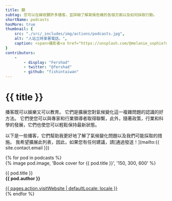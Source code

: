 ```yaml
---
title: 聽
subtag: 您可以在線收聽許多播客，並詳細了解氣候危機的各個方面以及如何採取行動。
shortName: podcasts
hasMore: true
thumbnail: { 
    src: "./src/_includes/img/actions/podcasts.jpg", 
    alt: "人站立時拿著電話。",
    caption: <span>攝影者<a href="https://unsplash.com/@melanie_sophie?utm_source=unsplash&amp;utm_medium=referral&amp;utm_content=creditCopyText">Melanie Pongratz</a>在<a href="https://unsplash.com/s/photos/listen-podcasts?utm_source=unsplash&amp;utm_medium=referral&amp;utm_content=creditCopyText">Unsplash</a></span>
}
contributors:
    - 
        - display: "Fershad"
        - twitter: "@fershad"
        - github: "fishintaiwan"
---
```

# {{ title }}
播客既可以娛樂又可以教育。 它們是擴展您對氣候變化這一複雜問題的認識的好方法。 它們使您可以與專家和行業領導者取得聯繫，此外，隨著政策，行業和科學的發展，它們也使您可以輕鬆保持最新狀態。

以下是一些播客，它們幫助我更好地了解了氣候變化問題以及我們可能採取的措施。 我希望擴展此列表，因此，如果您有任何建議，請[通過發送！](mailto:{{ site.contact.email }})

<div class="action-grid auto-grid">
{% for pod in podcasts %}
<div class="card podcast">
{% image pod.image, 'Book cover for {{ pod.title }}', '150, 300, 600' %}
<div class="card--content">
<p>{{ pod.title }}<br><strong>{{ pod.author }}</strong></p>
<a href="{{pod.website}}" data-external class="text-center">{{ pages.action.visitWebsite | defaultLocale: locale }}</a>
</div>
</div>
{% endfor %}
</div>